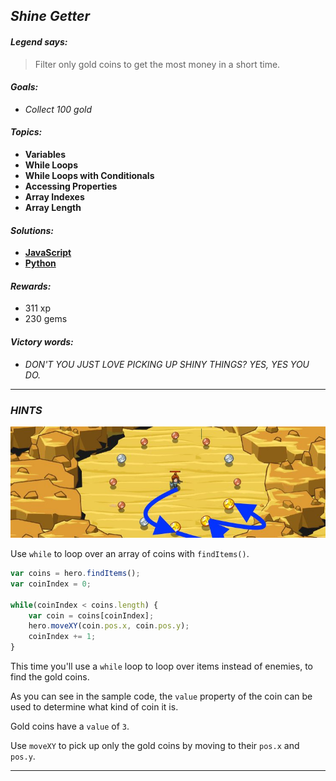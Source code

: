 ## _Shine Getter_

#### _Legend says:_
> Filter only gold coins to get the most money in a short time.

#### _Goals:_
+ _Collect 100 gold_

#### _Topics:_
+ **Variables**
+ **While Loops**
+ **While Loops with Conditionals**
+ **Accessing Properties**
+ **Array Indexes**
+ **Array Length**

#### _Solutions:_
+ **[JavaScript](shineGetter.js)**
+ **[Python](shine_getter.py)**

#### _Rewards:_
+ 311 xp
+ 230 gems

#### _Victory words:_
+ _DON'T YOU JUST LOVE PICKING UP SHINY THINGS? YES, YES YOU DO._

___

### _HINTS_

![](img/shine_getter.jpeg)

Use `while` to loop over an array of coins with `findItems()`.

```javascript
var coins = hero.findItems();
var coinIndex = 0;

while(coinIndex < coins.length) {
    var coin = coins[coinIndex];
    hero.moveXY(coin.pos.x, coin.pos.y);
    coinIndex += 1;
}
```

This time you'll use a `while` loop to loop over items instead of enemies, to find the gold coins.

As you can see in the sample code, the `value` property of the coin can be used to determine what kind of coin it is.

Gold coins have a `value` of `3`.

Use `moveXY` to pick up only the gold coins by moving to their `pos.x` and `pos.y`.

___
